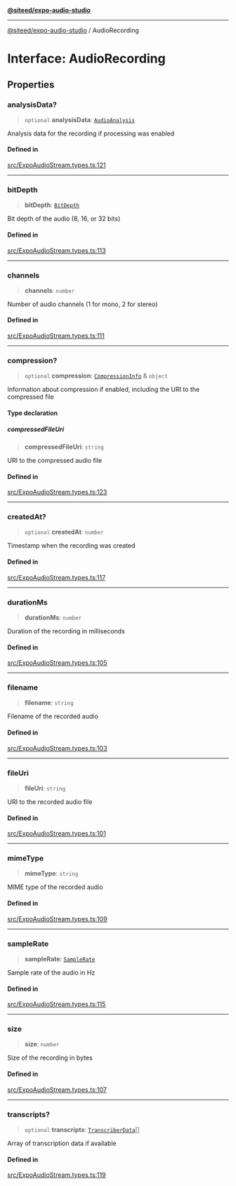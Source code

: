[**@siteed/expo-audio-studio**](../README.md)

***

[@siteed/expo-audio-studio](../README.md) / AudioRecording

# Interface: AudioRecording

## Properties

### analysisData?

> `optional` **analysisData**: [`AudioAnalysis`](AudioAnalysis.md)

Analysis data for the recording if processing was enabled

#### Defined in

[src/ExpoAudioStream.types.ts:121](https://github.com/deeeed/expo-audio-stream/blob/e63960be99f20b4ceb77356f18afa41197a63203/packages/expo-audio-studio/src/ExpoAudioStream.types.ts#L121)

***

### bitDepth

> **bitDepth**: [`BitDepth`](../type-aliases/BitDepth.md)

Bit depth of the audio (8, 16, or 32 bits)

#### Defined in

[src/ExpoAudioStream.types.ts:113](https://github.com/deeeed/expo-audio-stream/blob/e63960be99f20b4ceb77356f18afa41197a63203/packages/expo-audio-studio/src/ExpoAudioStream.types.ts#L113)

***

### channels

> **channels**: `number`

Number of audio channels (1 for mono, 2 for stereo)

#### Defined in

[src/ExpoAudioStream.types.ts:111](https://github.com/deeeed/expo-audio-stream/blob/e63960be99f20b4ceb77356f18afa41197a63203/packages/expo-audio-studio/src/ExpoAudioStream.types.ts#L111)

***

### compression?

> `optional` **compression**: [`CompressionInfo`](CompressionInfo.md) & `object`

Information about compression if enabled, including the URI to the compressed file

#### Type declaration

##### compressedFileUri

> **compressedFileUri**: `string`

URI to the compressed audio file

#### Defined in

[src/ExpoAudioStream.types.ts:123](https://github.com/deeeed/expo-audio-stream/blob/e63960be99f20b4ceb77356f18afa41197a63203/packages/expo-audio-studio/src/ExpoAudioStream.types.ts#L123)

***

### createdAt?

> `optional` **createdAt**: `number`

Timestamp when the recording was created

#### Defined in

[src/ExpoAudioStream.types.ts:117](https://github.com/deeeed/expo-audio-stream/blob/e63960be99f20b4ceb77356f18afa41197a63203/packages/expo-audio-studio/src/ExpoAudioStream.types.ts#L117)

***

### durationMs

> **durationMs**: `number`

Duration of the recording in milliseconds

#### Defined in

[src/ExpoAudioStream.types.ts:105](https://github.com/deeeed/expo-audio-stream/blob/e63960be99f20b4ceb77356f18afa41197a63203/packages/expo-audio-studio/src/ExpoAudioStream.types.ts#L105)

***

### filename

> **filename**: `string`

Filename of the recorded audio

#### Defined in

[src/ExpoAudioStream.types.ts:103](https://github.com/deeeed/expo-audio-stream/blob/e63960be99f20b4ceb77356f18afa41197a63203/packages/expo-audio-studio/src/ExpoAudioStream.types.ts#L103)

***

### fileUri

> **fileUri**: `string`

URI to the recorded audio file

#### Defined in

[src/ExpoAudioStream.types.ts:101](https://github.com/deeeed/expo-audio-stream/blob/e63960be99f20b4ceb77356f18afa41197a63203/packages/expo-audio-studio/src/ExpoAudioStream.types.ts#L101)

***

### mimeType

> **mimeType**: `string`

MIME type of the recorded audio

#### Defined in

[src/ExpoAudioStream.types.ts:109](https://github.com/deeeed/expo-audio-stream/blob/e63960be99f20b4ceb77356f18afa41197a63203/packages/expo-audio-studio/src/ExpoAudioStream.types.ts#L109)

***

### sampleRate

> **sampleRate**: [`SampleRate`](../type-aliases/SampleRate.md)

Sample rate of the audio in Hz

#### Defined in

[src/ExpoAudioStream.types.ts:115](https://github.com/deeeed/expo-audio-stream/blob/e63960be99f20b4ceb77356f18afa41197a63203/packages/expo-audio-studio/src/ExpoAudioStream.types.ts#L115)

***

### size

> **size**: `number`

Size of the recording in bytes

#### Defined in

[src/ExpoAudioStream.types.ts:107](https://github.com/deeeed/expo-audio-stream/blob/e63960be99f20b4ceb77356f18afa41197a63203/packages/expo-audio-studio/src/ExpoAudioStream.types.ts#L107)

***

### transcripts?

> `optional` **transcripts**: [`TranscriberData`](TranscriberData.md)[]

Array of transcription data if available

#### Defined in

[src/ExpoAudioStream.types.ts:119](https://github.com/deeeed/expo-audio-stream/blob/e63960be99f20b4ceb77356f18afa41197a63203/packages/expo-audio-studio/src/ExpoAudioStream.types.ts#L119)

